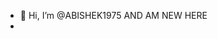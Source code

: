 - 👋 Hi, I’m @ABISHEK1975 AND AM NEW HERE
- 

<!---
ABISHEK1975/ABISHEK1975 is a ✨ special ✨ repository because its `README.md` (this file) appears on your GitHub profile.
You can click the Preview link to take a look at your changes.
--->
